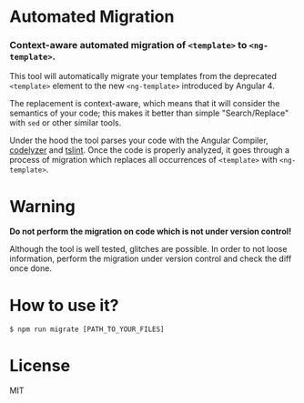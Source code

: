 # Automated Migration

### Context-aware automated migration of `<template>` to `<ng-template>`.

This tool will automatically migrate your templates from the deprecated `<template>` element to the new `<ng-template>` introduced by Angular 4.

The replacement is context-aware, which means that it will consider the semantics of your code; this makes it better than simple "Search/Replace" with `sed` or other similar tools.

Under the hood the tool parses your code with the Angular Compiler, [codelyzer](https://github.com/mgechev/codelyzer) and [tslint](https://github.com/palantir/tslint). Once the code is properly analyzed, it goes through a process of migration which replaces all occurrences of `<template>` with `<ng-template>`.

# Warning

**Do not perform the migration on code which is not under version control!**

Although the tool is well tested, glitches are possible. In order to not loose information, perform the migration under version control and check the diff once done.

# How to use it?

```
$ npm run migrate [PATH_TO_YOUR_FILES]
```

# License

MIT
